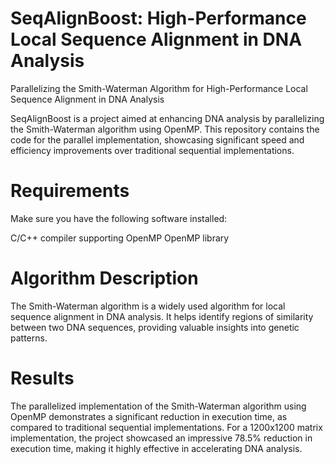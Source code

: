 # SeqAlignBoost: High-Performance Local Sequence Alignment in DNA Analysis
Parallelizing the Smith-Waterman Algorithm for High-Performance Local Sequence Alignment in DNA Analysis

SeqAlignBoost is a project aimed at enhancing DNA analysis by parallelizing the Smith-Waterman algorithm using OpenMP. This repository contains the code for the parallel implementation, showcasing significant speed and efficiency improvements over traditional sequential implementations.

# Requirements #
Make sure you have the following software installed:

C/C++ compiler supporting OpenMP
OpenMP library

# Algorithm Description #
The Smith-Waterman algorithm is a widely used algorithm for local sequence alignment in DNA analysis. It helps identify regions of similarity between two DNA sequences, providing valuable insights into genetic patterns.

# Results #
The parallelized implementation of the Smith-Waterman algorithm using OpenMP demonstrates a significant reduction in execution time, as compared to traditional sequential implementations. For a 1200x1200 matrix implementation, the project showcased an impressive 78.5% reduction in execution time, making it highly effective in accelerating DNA analysis.
